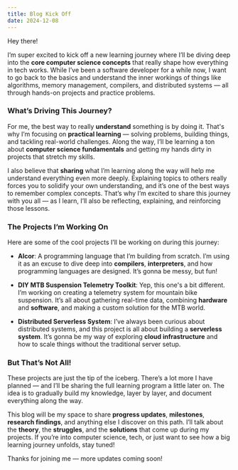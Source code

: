 ```yaml
---
title: Blog Kick Off
date: 2024-12-08
---
```

Hey there!

I’m super excited to kick off a new learning journey where I’ll be diving deep into the **core computer science concepts** that really shape how everything in tech works. While I’ve been a software developer for a while now, I want to go back to the basics and understand the inner workings of things like algorithms, memory management, compilers, and distributed systems — all through hands-on projects and practice problems.

### What’s Driving This Journey?

For me, the best way to really **understand** something is by doing it. That's why I’m focusing on **practical learning** — solving problems, building things, and tackling real-world challenges. Along the way, I’ll be learning a ton about **computer science fundamentals** and getting my hands dirty in projects that stretch my skills.

I also believe that **sharing** what I’m learning along the way will help me understand everything even more deeply. Explaining topics to others really forces you to solidify your own understanding, and it’s one of the best ways to remember complex concepts. That’s why I’m excited to share this journey with you all — as I learn, I’ll also be reflecting, explaining, and reinforcing those lessons.

### The Projects I’m Working On

Here are some of the cool projects I’ll be working on during this journey:

- **Alcor**: A programming language that I’m building from scratch. I’m using it as an excuse to dive deep into **compilers**, **interpreters**, and how programming languages are designed. It’s gonna be messy, but fun!
    
- **DIY MTB Suspension Telemetry Toolkit**: Yep, this one's a bit different. I’m working on creating a telemetry system for mountain bike suspension. It’s all about gathering real-time data, combining **hardware** and **software**, and making a custom solution for the MTB world.
    
- **Distributed Serverless System**: I’ve always been curious about distributed systems, and this project is all about building a **serverless system**. It’s gonna be my way of exploring **cloud infrastructure** and how to scale things without the traditional server setup.
    

### But That’s Not All!

These projects are just the tip of the iceberg. There’s a lot more I have planned — and I’ll be sharing the full learning program a little later on. The idea is to gradually build my knowledge, layer by layer, and document everything along the way.

This blog will be my space to share **progress updates**, **milestones**, **research findings**, and anything else I discover on this path. I’ll talk about the **theory**, the **struggles**, and the **solutions** that come up during my projects. If you’re into computer science, tech, or just want to see how a big learning journey unfolds, stay tuned!

Thanks for joining me — more updates coming soon!